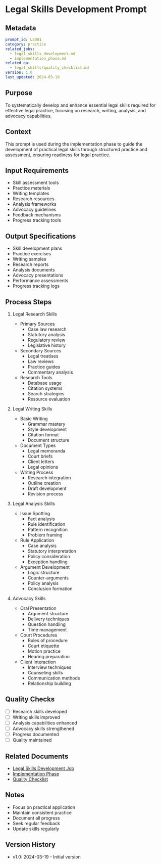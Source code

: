 # Legal Skills Development Prompt

## Metadata
```yaml
prompt_id: LS001
category: practice
related_jobs: 
  - legal_skills_development.md
  - implementation_phase.md
related_qa: 
  - legal_skills/quality_checklist.md
version: 1.0
last_updated: 2024-03-19
```

## Purpose
To systematically develop and enhance essential legal skills required for effective legal practice, focusing on research, writing, analysis, and advocacy capabilities.

## Context
This prompt is used during the implementation phase to guide the development of practical legal skills through structured practice and assessment, ensuring readiness for legal practice.

## Input Requirements
- Skill assessment tools
- Practice materials
- Writing templates
- Research resources
- Analysis frameworks
- Advocacy guidelines
- Feedback mechanisms
- Progress tracking tools

## Output Specifications
- Skill development plans
- Practice exercises
- Writing samples
- Research reports
- Analysis documents
- Advocacy presentations
- Performance assessments
- Progress tracking logs

## Process Steps
1. Legal Research Skills
   - Primary Sources
     - Case law research
     - Statutory analysis
     - Regulatory review
     - Legislative history
   - Secondary Sources
     - Legal treatises
     - Law reviews
     - Practice guides
     - Commentary analysis
   - Research Tools
     - Database usage
     - Citation systems
     - Search strategies
     - Resource evaluation

2. Legal Writing Skills
   - Basic Writing
     - Grammar mastery
     - Style development
     - Citation format
     - Document structure
   - Document Types
     - Legal memoranda
     - Court briefs
     - Client letters
     - Legal opinions
   - Writing Process
     - Research integration
     - Outline creation
     - Draft development
     - Revision process

3. Legal Analysis Skills
   - Issue Spotting
     - Fact analysis
     - Rule identification
     - Pattern recognition
     - Problem framing
   - Rule Application
     - Case analysis
     - Statutory interpretation
     - Policy consideration
     - Exception handling
   - Argument Development
     - Logic structure
     - Counter-arguments
     - Policy analysis
     - Conclusion formation

4. Advocacy Skills
   - Oral Presentation
     - Argument structure
     - Delivery techniques
     - Question handling
     - Time management
   - Court Procedures
     - Rules of procedure
     - Court etiquette
     - Motion practice
     - Hearing preparation
   - Client Interaction
     - Interview techniques
     - Counseling skills
     - Communication methods
     - Relationship building

## Quality Checks
- [ ] Research skills developed
- [ ] Writing skills improved
- [ ] Analysis capabilities enhanced
- [ ] Advocacy skills strengthened
- [ ] Progress documented
- [ ] Quality maintained

## Related Documents
- [Legal Skills Development Job](../.jobs/legal_skills_development.md)
- [Implementation Phase](../.jobs/implementation_phase.md)
- [Quality Checklist](../.qa/legal_skills/quality_checklist.md)

## Notes
- Focus on practical application
- Maintain consistent practice
- Document all progress
- Seek regular feedback
- Update skills regularly

## Version History
- v1.0: 2024-03-19 - Initial version 